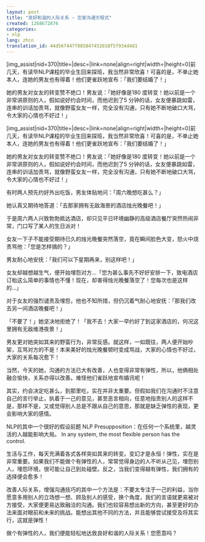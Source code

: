 ```yaml
---
layout: post
title: "良好和谐的人际关系 – 恋爱沟通方程式"
created: 1268672876
categories:
- nlp
lang: zhcn
translation_id: 44d56f447f085847452018f5f934d4d1
---
```

<p>[img_assist|nid=370|title=|desc=|link=none|align=right|width=|height=0]前几天，有读毕NLP课程的毕业生回来探班，我当然非常欣喜！可喜的是，不单止她本人，连她的男友也有得着！他们更雀跃地宣布：「我们要结婚了！」</p>

<p>她的男友对女友的转变赞不绝口！男友说：「她好像是180 度转变！她以前是一个非常讲原则的人，假如说好约会时间，而他迟到了5 分钟的话，女友便暴跳如雷，连串的训话加责骂，就像野蛮女友一样，完全没有沟通，只有她不断地破口大骂，令大家的心情也不好过！」</p>
<!--break-->
<p>[img_assist|nid=370|title=|desc=|link=none|align=right|width=|height=0]前几天，有读毕NLP课程的毕业生回来探班，我当然非常欣喜！可喜的是，不单止她本人，连她的男友也有得着！他们更雀跃地宣布：「我们要结婚了！」</p>

<p>她的男友对女友的转变赞不绝口！男友说：「她好像是180 度转变！她以前是一个非常讲原则的人，假如说好约会时间，而他迟到了5 分钟的话，女友便暴跳如雷，连串的训话加责骂，就像野蛮女友一样，完全没有沟通，只有她不断地破口大骂，令大家的心情也不好过！」</p>

<p>有时两人预先约好外出吃饭，男友体贴地问：「周六晚想吃甚么？」</p>

<p>她认真又期待地答道：「去那家拥有无敌海景的酒店烛光晚餐吧！」</p>

<p>于是周六两人兴致勃勃抵达酒店，却只见平日环境幽静的高级酒店餐厅突然热闹非常，门口写了某人的生日派对！</p>

<p>女友一下子不能接受期待已久的烛光晚餐突然落空，竟在瞬间脸色大变，怒火中烧责骂他：「您是怎样搞的？」</p>

<p>男友耐心地安抚：「我们可以下星期再来，别这样吧！」</p>

<p>女友却越想越生气，便开始埋怨对方…「您为甚么事先不好好安排一下，致电酒店订枱这么简单的事情也不懂！现在，却害得烛光晚餐落空了！您每次也是这样的…」</p>

<p>对于女友的强烈谴责及埋怨，他也不知所措，但仍沉着气耐心地安抚：「那我们改去另一间酒店晚餐吧！」</p>

<p>「不要了！」她坚决地拒绝了！「我不去！大家一早约好了到这家酒店的，何况这里拥有无敌维港夜景！」</p>

<p>男友更对她突如其来的野蛮行为，非常反感。就这样，一如既往，两人便开始吵架，互骂对方的不是！本来美好的烛光晚餐顿时变成骂战，大家的心情也不好过，大家的关系每况愈下！</p>

<p>当然，今天的她，沟通的方法已大有改善，人也变得非常有弹性，所以，他俩相处融合愉快，关系亦得以改善。难怪他们雀跃地宣布婚讯呢！</p>

<p>其实，约会决定吃甚么，到那里吃，实在并非太重要。但假如我们在沟通时不注意自己的言行举止，执着于一己的意见，甚至恶言相向，任意地指责别人的这样不是，那样不是，又或觉得别人总是不跟从自己的意思，那就是缺乏弹性的表现，更会影响大家的感情。</p>

<p>NLP的其中一个很好的假设前题 NLP Presupposition：在任何一个系统里，越灵活的人越能影响大局。
In any system, the most flexible person has the control.</p>

<p>生活与工作，每天充满着各式各样突如其来的转变。变幻才是永恒！弹性，实在是非常重要。如果我们不能做个有弹性的人，常常觉得身边的人不听从己见，埋怨别人，埋怨环境，很可能让自己到处碰壁。反之，当我们变得越有弹性，我们拥有的选择便会愈多！ </p>

<p>改善人际关系，增强沟通技巧的其中一个方法是：不要太专注于一己的利益，当你愿意多用别人的立场想一想、顾及别人的感受，换个角度，我们的言语就更易被对方接受，大家便更易达致融洽的沟通。我们也较容易想出新的方向，甚至更好的办法来面对眼前和未来的挑战。能想出其他不同的方法，并且能够尝试接受及将其实行，这就是弹性！</p>

<p>做个有弹性的人，我们便能轻松地达致良好和谐的人际关系！您愿意吗？</p>
